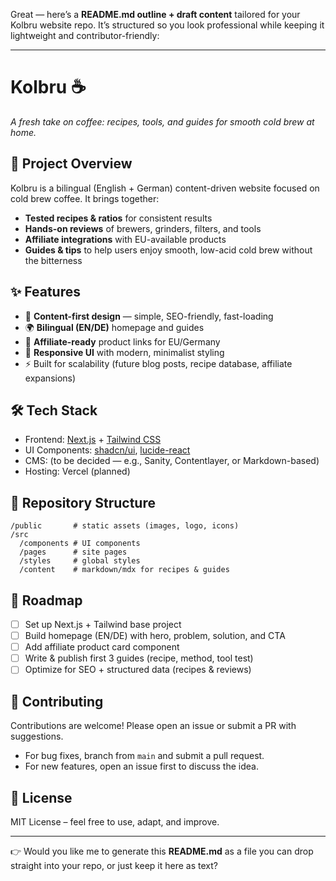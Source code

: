 Great — here’s a **README.md outline + draft content** tailored for your Kolbru website repo. It’s structured so you look professional while keeping it lightweight and contributor-friendly:

---

# Kolbru ☕

*A fresh take on coffee: recipes, tools, and guides for smooth cold brew at home.*

## 🚀 Project Overview

Kolbru is a bilingual (English + German) content-driven website focused on cold brew coffee.
It brings together:

* **Tested recipes & ratios** for consistent results
* **Hands-on reviews** of brewers, grinders, filters, and tools
* **Affiliate integrations** with EU-available products
* **Guides & tips** to help users enjoy smooth, low-acid cold brew without the bitterness

## ✨ Features

* 📝 **Content-first design** — simple, SEO-friendly, fast-loading
* 🌍 **Bilingual (EN/DE)** homepage and guides
* 🔗 **Affiliate-ready** product links for EU/Germany
* 📱 **Responsive UI** with modern, minimalist styling
* ⚡ Built for scalability (future blog posts, recipe database, affiliate expansions)

## 🛠️ Tech Stack

* Frontend: [Next.js](https://nextjs.org/) + [Tailwind CSS](https://tailwindcss.com/)
* UI Components: [shadcn/ui](https://ui.shadcn.com/), [lucide-react](https://lucide.dev/)
* CMS: (to be decided — e.g., Sanity, Contentlayer, or Markdown-based)
* Hosting: Vercel (planned)

## 📂 Repository Structure

```
/public       # static assets (images, logo, icons)
/src
  /components # UI components
  /pages      # site pages
  /styles     # global styles
  /content    # markdown/mdx for recipes & guides
```

## 🌱 Roadmap

* [ ] Set up Next.js + Tailwind base project
* [ ] Build homepage (EN/DE) with hero, problem, solution, and CTA
* [ ] Add affiliate product card component
* [ ] Write & publish first 3 guides (recipe, method, tool test)
* [ ] Optimize for SEO + structured data (recipes & reviews)

## 🤝 Contributing

Contributions are welcome! Please open an issue or submit a PR with suggestions.

* For bug fixes, branch from `main` and submit a pull request.
* For new features, open an issue first to discuss the idea.

## 📜 License

MIT License – feel free to use, adapt, and improve.

---

👉 Would you like me to generate this **README.md** as a file you can drop straight into your repo, or just keep it here as text?
